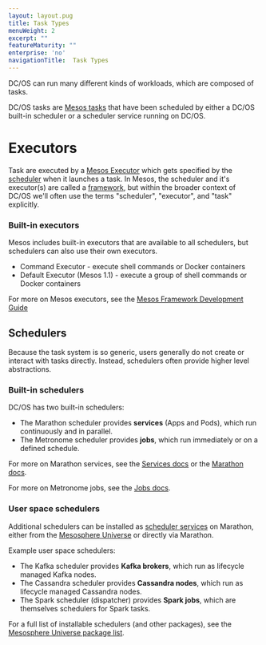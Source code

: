 ```yaml
---
layout: layout.pug
title: Task Types
menuWeight: 2
excerpt: ""
featureMaturity: ""
enterprise: 'no'
navigationTitle:  Task Types
---
```


<!-- This source repo for this topic is https://github.com/dcos/dcos-docs -->


DC/OS can run many different kinds of workloads, which are composed of tasks.

DC/OS tasks are [Mesos tasks](/1.10/overview/concepts/#mesos-task) that have been scheduled by either a DC/OS built-in scheduler or a scheduler service running on DC/OS.

# Executors

Task are executed by a [Mesos Executor](/1.10/overview/concepts/#mesos-executor) which gets specified by the [scheduler](/1.10/overview/concepts/#dcos-scheduler) when it launches a task. In Mesos, the scheduler and it's executor(s) are called a [framework](/1.10/overview/concepts/#mesos-framework), but within the broader context of DC/OS we'll often use the terms "scheduler", "executor", and "task" explicitly.

### Built-in executors

Mesos includes built-in executors that are available to all schedulers, but schedulers can also use their own executors.

- Command Executor - execute shell commands or Docker containers
- Default Executor (Mesos 1.1) - execute a group of shell commands or Docker containers

For more on Mesos executors, see the [Mesos Framework Development Guide](https://mesos.apache.org/documentation/latest/app-framework-development-guide/)

## Schedulers

Because the task system is so generic, users generally do not create or interact with tasks directly. Instead, schedulers often provide higher level abstractions.

### Built-in schedulers

DC/OS has two built-in schedulers:

- The Marathon scheduler provides **services** (Apps and Pods), which run continuously and in parallel.
- The Metronome scheduler provides **jobs**, which run immediately or on a defined schedule.

For more on Marathon services, see the [Services docs](/1.10/deploying-services/) or the [Marathon docs](https://mesosphere.github.io/marathon/docs/).

For more on Metronome jobs, see the [Jobs docs](/1.10/deploying-jobs/).

### User space schedulers

Additional schedulers can be installed as [scheduler services](/1.10/overview/concepts/#dcos-scheduler-service) on Marathon, either from the [Mesosphere Universe](/1.10/overview/concepts/#mesosphere-universe) or directly via Marathon.

Example user space schedulers:

- The Kafka scheduler provides **Kafka brokers**, which run as lifecycle managed Kafka nodes.
- The Cassandra scheduler provides **Cassandra nodes**, which run as lifecycle managed Cassandra nodes.
- The Spark scheduler (dispatcher) provides **Spark jobs**, which are themselves schedulers for Spark tasks.

For a full list of installable schedulers (and other packages), see the [Mesosphere Universe package list](https://universe.serv.sh/#/packages).
